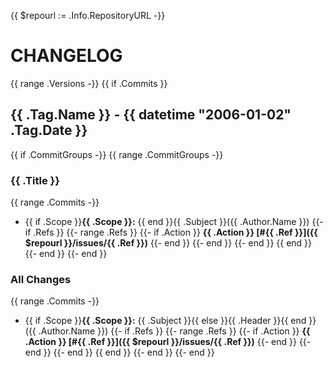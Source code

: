 {{ $repourl := .Info.RepositoryURL -}}
# CHANGELOG
{{ range .Versions -}}
{{ if .Commits }}
## {{ .Tag.Name }} - {{ datetime "2006-01-02" .Tag.Date }}
{{ if .CommitGroups -}}
{{ range .CommitGroups -}}
### {{ .Title }}
{{ range .Commits -}}
- {{ if .Scope }}**{{ .Scope }}:** {{ end }}{{ .Subject }}({{ .Author.Name }})
{{- if .Refs }}
{{- range .Refs }}
{{- if .Action }}
    **{{ .Action }} [#{{ .Ref }}]({{ $repourl }}/issues/{{ .Ref }})**
{{- end }}
{{- end }}
{{- end }}
{{ end }}
{{- end }}
{{- end }}
### All Changes
{{ range .Commits -}}
- {{ if .Scope }}**{{ .Scope }}:** {{ .Subject }}{{ else }}{{ .Header }}{{ end }} ({{ .Author.Name }})
{{- if .Refs }}
{{- range .Refs }}
{{- if .Action }}
    **{{ .Action }} [#{{ .Ref }}]({{ $repourl }}/issues/{{ .Ref }})**
{{- end }}
{{- end }}
{{- end }}
{{ end }}
{{- end }}
{{- end }}
